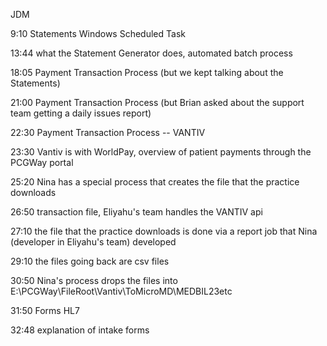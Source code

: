 JDM

9:10 Statements Windows Scheduled Task

13:44 what the Statement Generator does, automated batch process

18:05 Payment Transaction Process (but we kept talking about the Statements)

21:00 Payment Transaction Process (but Brian asked about the support team getting a daily issues report)

22:30 Payment Transaction Process -- VANTIV

23:30 Vantiv is with WorldPay, overview of patient payments through the PCGWay portal

25:20 Nina has a special process that creates the file that the practice downloads

26:50 transaction file, Eliyahu's team handles the VANTIV api

27:10 the file that the practice downloads is done via a report job that Nina (developer in Eliyahu's team) developed

29:10 the files going back are csv files

30:50 Nina's process drops the files into E:\PCGWay\FileRoot\Vantiv\ToMicroMD\MEDBIL23etc

31:50 Forms HL7

32:48 explanation of intake forms
